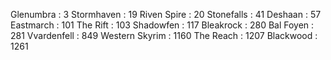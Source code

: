 Glenumbra : 3
Stormhaven : 19
Riven Spire : 20
Stonefalls : 41
Deshaan : 57
Eastmarch : 101
The Rift : 103
Shadowfen : 117
Bleakrock : 280
Bal Foyen : 281
Vvardenfell : 849
Western Skyrim : 1160
The Reach : 1207
Blackwood : 1261